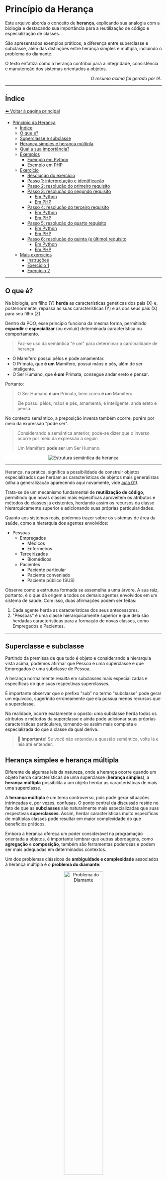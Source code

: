 # Princípio da Herança

Este arquivo aborda o conceito de **herança**, explicando sua analogia com a biologia e destacando sua importância para
a reutilização de código e especialização de classes.

São apresentados exemplos práticos, a diferença entre superclasse e subclasse, além das distinções entre herança simples
e múltipla, incluindo o problema do diamante.

O texto enfatiza como a herança contribui para a integridade, consistência e manutenção dos sistemas orientados a
objetos.

<p align="right">
    <em>O resumo acima foi gerado por IA.</em>
</p>

---

## Índice

[⬅️ Voltar à página principal](../README.md)

- [Princípio da Herança](#princípio-da-herança)
  - [Índice](#índice)
  - [O que é?](#o-que-é)
  - [Superclasse e subclasse](#superclasse-e-subclasse)
  - [Herança simples e herança múltipla](#herança-simples-e-herança-múltipla)
  - [Qual a sua importância?](#qual-a-sua-importância)
  - [Exemplos](#exemplos)
    - [Exemplo em Python](#exemplo-em-python)
    - [Exemplo em PHP](#exemplo-em-php)
  - [Exercício](#exercício)
    - [Resolução do exercício](#resolução-do-exercício)
    - [Passo 1: interpretação e identificação](#passo-1-interpretação-e-identificação)
    - [Passo 2: resolução do primeiro requisito](#passo-2-resolução-do-primeiro-requisito)
    - [Passo 3: resolução do segundo requisito](#passo-3-resolução-do-segundo-requisito)
      - [Em Python](#em-python)
      - [Em PHP](#em-php)
    - [Passo 4: resolução do terceiro requisito](#passo-4-resolução-do-terceiro-requisito)
      - [Em Python](#em-python-1)
      - [Em PHP](#em-php-1)
    - [Passo 5: resolução do quarto requisito](#passo-5-resolução-do-quarto-requisito)
      - [Em Python](#em-python-2)
      - [Em PHP](#em-php-2)
    - [Passo 6: resolução do quinta (e último) requisito](#passo-6-resolução-do-quinta-e-último-requisito)
      - [Em Python](#em-python-3)
      - [Em PHP](#em-php-3)
  - [Mais exercícios](#mais-exercícios)
    - [Instruções](#instruções)
    - [Exercício 1](#exercício-1)
    - [Exercício 2](#exercício-2)

---

## O que é?

Na biologia, um filho (Y) **herda** as características genéticas dos pais (X) e, posteriormente, repassa as suas
características (Y) e as dos seus pais (X) para seu filho (Z).

Dentro da POO, esse princípio funciona da mesma forma, permitindo **expandir** e **especializar** (ou evoluir)
determinada característica ou comportamento.

> Faz-se uso da semântica "é um" para determinar a cardinalidade de herança.

- O Mamífero possui pêlos e pode amamentar.
- O Primata, que **é um** Mamífero, possui mãos e pés, além de ser inteligente.
- O Ser Humano, que **é um** Primata, consegue andar ereto e pensar.

Portanto:

> O Ser Humano **é um** Primata, bem como **é um** Mamífero.
>
> Ele possui pêlos, mãos e pés, amamenta, é inteligente, anda ereto e pensa.

No contexto semântico, a preposição inversa também ocorre, porém por meio da expressão "pode ser".

> Considerando a semântica anterior, pode-se dizer que o inverso ocorre por meio da expressão a seguir:
>
> Um Mamífero **pode ser** um Ser Humano.

<p align="center" style="background: #ffffff;">
    <img src="assets/image/03-herancasemantica.png" alt="Estrutura semântica da herança">
</p>

---

Herança, na prática, significa a possibilidade de construir objetos especializados que herdam as características de
objetos mais generalistas (olha a generalização aparecendo aqui novamente, vide [aula 01](01-fundamentos.md)).

Trata-se de um mecanismo fundamental de **reutilização de código**, permitindo que novas classes mais específicas
aproveitem os atributos e métodos de classes já existentes, herdando assim os recursos da classe hierarquicamente
superior e adicionando suas próprias particularidades.

Quanto aos sistemas reais, podemos trazer sobre os sistemas de área da saúde, como a hierarquia dos agentes envolvidos:

- Pessoas
  - Empregados
    - Médicos
    - Enfermeiros
  - Terceirizados
    - Biomédicos
  - Pacientes
    - Paciente particular
    - Paciente conveniado
    - Paciente público (SUS)

Observe como a estrutura formada se assemelha a uma árvore. A sua raiz, portanto, é o que dá origem a todos os demais
agentes envolvidos em um sistema de saúde. Com isso, duas afirmações podem ser feitas:

1. Cada agente herda as características dos seus antecessores.
2. "Pessoas" é uma classe hierarquicamente superior e que dela são herdadas características para a formação de novas
   classes, como Empregados e Pacientes.

---

## Superclasse e subclasse

Partindo da premissa de que tudo é objeto e considerando a hierarquia vista acima, podemos afirmar que Pessoa é uma
superclasse e que Empregados é uma subclasse de Pessoa.

A herança normalmente resulta em subclasses mais especializadas e específicas do que suas respectivas superclasses.

É importante observar que o prefixo "sub" no termo "subclasse" pode gerar um equívoco, sugerindo erroneamente que ela
possua menos recursos que a superclasse.

Na realidade, ocorre exatamente o oposto: uma subclasse herda todos os atributos e métodos da superclasse e ainda pode
adicionar suas próprias características particulares, tornando-se assim mais completa e especializada do que a classe da
qual deriva.

> 🚨 **Importante!** Se você não entendeu a questão semântica, volte lá e leia até entender.

## Herança simples e herança múltipla

Diferente de algumas leis da natureza, onde a herança ocorre quando um objeto herda características de uma superclasse
(**herança simples**), a **herança múltipla** possibilita a um objeto herdar as características de mais uma superclasse.

A **herança múltipla** é um tema controverso, pois pode gerar situações intrincadas e, por vezes, confusas. O ponto
central da discussão reside no fato de que as **subclasses** são naturalmente mais especializadas que suas respectivas
**superclasses**. Assim, herdar características muito específicas de múltiplas classes pode resultar em maior
complexidade do que benefícios práticos.

Embora a herança ofereça um poder considerável na programação orientada a objetos, é importante lembrar que outras
abordagens, como **agregação** e **composição**, também são ferramentas poderosas e podem ser mais adequadas em
determinados contextos.

Um dos problemas clássicos de **ambiguidade e complexidade** associados à herança múltipla é o **problema do diamante**:

<p align="center">
    <img src="assets/image/03-herancadiamante.png" alt="Problema do Diamante" style="width: 50%; height: auto;">
</p>

As classes B e C herdam de A, ou seja, são mais especializadas. Destas duas subclasses é gerada uma nova classe, D, que
herda de B e C. Estranho, mas é possível.

> **Pergunta-se:** se chamamos um método em D, conhecido em A por herança, de onde virá esta herança, de A ou de B?

## Qual a sua importância?

O princípio da Herança garante **reuso de código** e **maior integridade e consistência** das funcionalidades
implementadas.

Quando o comportamento de um método é alterado, todas as classes que a herdam terão seu comportamento igualmente
alterado.

## Exemplos

### Exemplo em Python

[Ver código completo aqui](assets/code/03-exemplo-py.md).

### Exemplo em PHP

[Ver código completo aqui](assets/code/03-exemplo-php.md).

## Exercício

Você foi contratado para modelar um sistema simples de gestão de uma biblioteca. O sistema precisa lidar com diferentes
tipos de materiais, como livros, revistas e jornais. Cada material tem características próprias, mas também compartilham
alguns atributos em comum.

1. Identifique pelo menos 3 atributos e 2 métodos comuns a todos os materiais da biblioteca.
2. Defina uma superclasse, incluindo os atributos e métodos comuns.
3. Crie 3 subclasses. Defina 2 atributos específicos e 1 método específico.
4. Crie 2 instâncias de cada subclasse.
5. Como seriam as definições das classes, se a biblioteca passasse a aceitar e-books?

---

### Resolução do exercício

> Se você abriu essa sessão, assume-se que ao menos você tentou resolver o exercício. 🧐
>
> Se não tentou, então quem perde é somente você. ¯\\\_(ツ)\_/¯

### Passo 1: interpretação e identificação

_Você foi contratado para modelar um sistema simples de `gestão de uma biblioteca [1]`. O sistema precisa lidar com
diferentes tipos de `materiais [2]`, como `livros, revistas e jornais [3]`. Cada material tem
`características próprias [4]`, mas também `compartilham alguns atributos em comum [5]`._

Com base nas seleções, temos:

1. O contexto do problema.
2. O que há de genérico, portanto possibilita a herança.
3. O que há de específico, portanto temos as subclasses.
4. O que caracteriza o que é genérico.
5. O que caracteriza o que é específico.

---

### Passo 2: resolução do primeiro requisito

_Identifique pelo menos 3 atributos e 2 métodos comuns a todos os materiais da biblioteca._

A biblioteca possui livros, revistas e jornais como **materiais**. O que esses três têm de características (atributos)
em comum? Quais métodos têm em comum?

Lembre-se de responder pensando no **contexto**.

> **Pergunte-se**: será que um livro, uma revista ou um jornal pode ser lido ou folheado nesse sistema?
>
> Se a resposta for não, então não é um método válido.
>
> _Entretanto, para fins didáticos, permitiremos que isto ocorra nesse exercício._

Livros, revistas e jornais possuem em comum os atributos `título`, `ano de publicação` e `autor/editor`. Essas
características criam um **Material**.

Com um **Material** é possível: `emprestar`, `devolver`, `exibir detalhes`.

---

### Passo 3: resolução do segundo requisito

_Defina uma superclasse, incluindo os atributos e métodos comuns._

Qual classe pode ser criada com base nos atributos e métodos comuns? Por que?

Como objeto, `Material` não pode se tornar concreto (instância), pois é sabido que há outros que dependem dessa classe,
como Livro, Revista e Jornal, **além de que** o sistema não faria uso de uma instância (materialização) somente de
Material.

Justamente por permitir somente a definição, Material é uma superclasse.

#### Em Python

[Ver código completo aqui](assets/code/03-exercicio-1-py.md).

#### Em PHP

[Ver código completo aqui](assets/code/03-exercicio-1-php.md).

---

### Passo 4: resolução do terceiro requisito

_Crie 3 subclasses. Defina 2 atributos específicos e 1 método específico._

Sabendo que Material é a superclasse, quais seriam as subclasses? Quais atributos e métodos específicos podem ser
criados?

O que Livro tem de específico? O que é possível fazer de específico com o Livro? E a Revista? E o Jornal?

- Livro
  - Atributos
    - número de páginas (inteiro)
    - editora (string)
  - Métodos
    - mostrar resumo
- Revista
  - Atributos
    - edição (inteiro)
    - tema (string)
  - Métodos
    - mostrar artigo principal
- Jornal
  - Atributos
    - data de publicação (string, y-m-d)
    - seção (string)
  - Métodos
    - mostrar manchete

#### Em Python

[Ver código completo aqui](assets/code/03-exercicio-2-py.md).

#### Em PHP

[Ver código completo aqui](assets/code/03-exercicio-2-php.md).

---

### Passo 5: resolução do quarto requisito

_Crie 2 instâncias de cada subclasse._

No contexto apresentado, as classes mais próximas da realidade são Livro, Revista e Jornal, portanto elas são as classes
concretas.

A instância é o que **representará o objeto da vida real**, ou seja, é necessário criar instâncias que armazenem dados
reais.

#### Em Python

[Ver código completo aqui](assets/code/03-exercicio-3-py.md).

#### Em PHP

[Ver código completo aqui](assets/code/03-exercicio-3-php.md).

---

### Passo 6: resolução do quinta (e último) requisito

_Como seriam as definições das classes, se a biblioteca passasse a aceitar e-books?_

O que é um e-book? O que mudaria na modelagem de classes criada?

Um e-book é um livro digital e pode ser disponibilizado no **formato** PDF, ePub ou Mobi. O **tamanho do arquivo** em Kb
também é importante.

#### Em Python

[Ver código completo aqui](assets/code/03-exercicio-4-py.md).

#### Em PHP

[Ver código completo aqui](assets/code/03-exercicio-4-php.md).

---

## Mais exercícios

### Instruções

Para cada exercício a seguir faça a modelagem de classes seguindo estas instruções:

1. Identifique pelo menos 4 atributos e 3 métodos comuns.
2. Defina uma superclasse, incluindo os atributos e métodos comuns.
3. Crie as subclasses. Defina 3 atributos específicos e 2 métodos específicos.
4. Crie 4 instâncias para cada subclasse.
5. Não se esqueça de tipificar os atributos.

### Exercício 1

Você trabalha em uma grande empresa de locação de veículos. Nesta empresa são locados desde motos, carros e até
caminhões.

Desenvolva uma modelagem de classes que permita reservar os veículos sem burocracia.

### Exercício 2

Uma empresa possui diversos cargos de funcionários, como gerente, desenvolvedor e estagiário e o RH precisa acessar o
cadastro dos funcionários.

O salário do gerente é 6 vezes maior do que um estagiário e 4 vezes maior do que um desenvolvedor, enquanto o
desenvolvedor ganha 3x mais que o estagiário.

Crie a modelagem de dados necessária para esse cenário.
